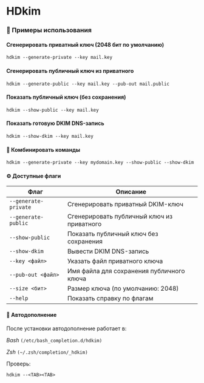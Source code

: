 # HDkim

### 🚀 Примеры использования

#### Сгенерировать приватный ключ (2048 бит по умолчанию)

`hdkim --generate-private --key mail.key`

#### Сгенерировать публичный ключ из приватного

`hdkim --generate-public --key mail.key --pub-out mail.public`

#### Показать публичный ключ (без сохранения)

`hdkim --show-public --key mail.key`

#### Показать готовую DKIM DNS-запись

`hdkim --show-dkim --key mail.key`

#### 🔗 Комбинировать команды

`hdkim --generate-private --key mydomain.key --show-public --show-dkim`

#### ⚙️ Доступные флаги

|Флаг|Описание|
|---|---|
|`--generate-private`|Сгенерировать приватный DKIM-ключ|
|`--generate-public`|Сгенерировать публичный ключ из приватного|
|`--show-public`|Показать публичный ключ без сохранения|
|`--show-dkim`|Вывести DKIM DNS-запись|
|`--key <файл>`|Указать файл приватного ключа|
|`--pub-out <файл>`|Имя файла для сохранения публичного ключа|
|`--size <бит>`|Размер ключа (по умолчанию: 2048)|
|`--help`|Показать справку по флагам

#### 🧠 Автодополнение

 После установки автодополнение работает в:

*Bash* `(/etc/bash_completion.d/hdkim)`

*Zsh* `(~/.zsh/completion/_hdkim)`

Проверь:

`hdkim --<TAB><TAB>`
